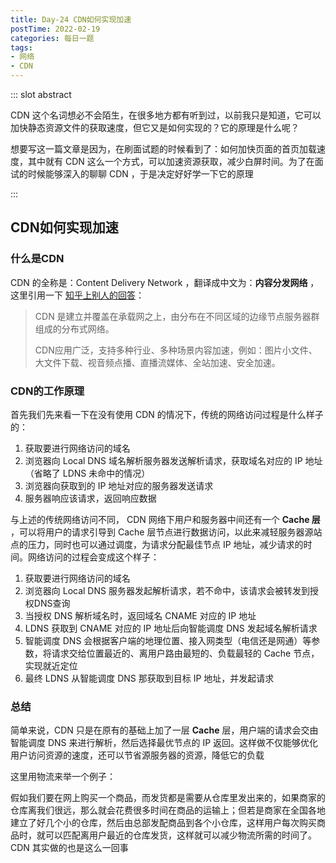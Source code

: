 ```yaml
---
title: Day-24 CDN如何实现加速
postTime: 2022-02-19
categories: 每日一题
tags: 
- 网络
- CDN
---
```


::: slot abstract

CDN 这个名词想必不会陌生，在很多地方都有听到过，以前我只是知道，它可以加快静态资源文件的获取速度，但它又是如何实现的？它的原理是什么呢？

想要写这一篇文章是因为，在刷面试题的时候看到了：如何加快页面的首页加载速度，其中就有 CDN 这么一个方式，可以加速资源获取，减少白屏时间。为了在面试的时候能够深入的聊聊 CDN ，于是决定好好学一下它的原理

:::



## CDN如何实现加速

### 什么是CDN

CDN 的全称是：Content Delivery Network ，翻译成中文为：**内容分发网络** ，这里引用一下 [知乎上别人的回答](https://www.zhihu.com/question/36514327)：

> CDN 是建立并覆盖在承载网之上，由分布在不同区域的边缘节点服务器群组成的分布式网络。
>
> CDN应用广泛，支持多种行业、多种场景内容加速，例如：图片小文件、大文件下载、视音频点播、直播流媒体、全站加速、安全加速。



### CDN的工作原理

首先我们先来看一下在没有使用 CDN 的情况下，传统的网络访问过程是什么样子的：

1. 获取要进行网络访问的域名
2. 浏览器向 Local DNS 域名解析服务器发送解析请求，获取域名对应的 IP 地址（省略了 LDNS 未命中的情况）
3. 浏览器向获取到的 IP 地址对应的服务器发送请求
4. 服务器响应该请求，返回响应数据

与上述的传统网络访问不同， CDN 网络下用户和服务器中间还有一个 **Cache 层** ，可以将用户的请求引导到 Cache 层节点进行数据访问，以此来减轻服务器源站点的压力，同时也可以通过调度，为请求分配最佳节点 IP 地址，减少请求的时间。网络访问的过程会变成这个样子：

1. 获取要进行网络访问的域名
1. 浏览器向 Local DNS 服务器发起解析请求，若不命中，该请求会被转发到授权DNS查询
1. 当授权 DNS 解析域名时，返回域名 CNAME 对应的 IP 地址
1. LDNS 获取到 CNAME 对应的 IP 地址后向智能调度 DNS 发起域名解析请求
1. 智能调度 DNS 会根据客户端的地理位置、接入网类型（电信还是网通）等参数，将请求交给位置最近的、离用户路由最短的、负载最轻的 Cache 节点，实现就近定位
1. 最终 LDNS 从智能调度 DNS 那获取到目标 IP 地址，并发起请求



### 总结

简单来说，CDN 只是在原有的基础上加了一层 **Cache** 层，用户端的请求会交由智能调度 DNS 来进行解析，然后选择最优节点的 IP 返回。这样做不仅能够优化用户访问资源的速度，还可以节省源服务器的资源，降低它的负载

这里用物流来举一个例子：

假如我们要在网上购买一个商品，而发货都是需要从仓库里发出来的，如果商家的仓库离我们很远，那么就会花费很多时间在商品的运输上；但若是商家在全国各地建立了好几个小的仓库，然后由总部发配商品到各个小仓库，这样用户每次购买商品时，就可以匹配离用户最近的仓库发货，这样就可以减少物流所需的时间了。CDN 其实做的也是这么一回事

